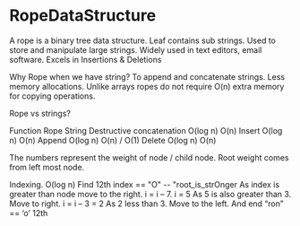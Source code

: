 # RopeDataStructure

A rope is a binary tree data structure. 
Leaf contains sub strings. Used to store and manipulate large strings. Widely used in text editors, email software. 
Excels in Insertions & Deletions 


Why Rope when we have string? 
To append and concatenate strings. Less memory allocations. 
Unlike arrays ropes do not require O(n) extra memory for copying operations. 

Rope vs strings? 

Function 	                  Rope 	   String 
Destructive concatenation 	O(log n) 	O(n)
Insert	                    O(log n)  O(n)
Append	                    O(log n) 	O(n) / O(1)
Delete	                    O(log n) 	O(n)



The numbers represent the weight of node / child node. Root weight comes from left most node. 

Indexing. O(log n) 
Find 12th index == "O" -- "root_is_strOnger
	As index is greater than node move to the right. i = i – 7.  i = 5
	As 5 is also greater than 3. Move to right. i = i – 3 = 2
	As 2 less than 3. Move to the left. And end “ron” == ‘o’ 12th 
